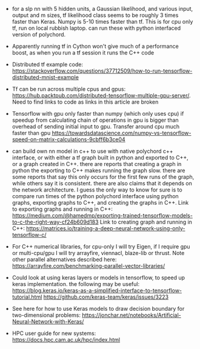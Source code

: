 - for a slp nn with 5 hidden units, a Gaussian likelihood, and various input, output and m sizes, tf likelihood class seems to be roughly 3 times faster than Keras. Numpy is 5-10 times faster than tf. This is for cpu only tf, run on local rubbish laptop. can run these with python interfaced version of polychord.

- Apparently running tf in Cython won't give much of a performance boost, as when you run a tf session it runs the C++ code

- Distributed tf example code:
https://stackoverflow.com/questions/37712509/how-to-run-tensorflow-distributed-mnist-example

- Tf can be run across multiple cpus and gpus: https://hub.packtpub.com/distributed-tensorflow-multiple-gpu-server/. Need to find links to code as links in this article are broken

- Tensorflow with gpu only faster than numpy (which only uses cpu) if speedup from calculating chain of operations in gpu is bigger than overhead of sending initial input to gpu. Transfer around cpu much faster than gpu
https://towardsdatascience.com/numpy-vs-tensorflow-speed-on-matrix-calculations-9cbff6b3ce04

- can build own nn model in c++ to use with native polychord c++ interface, or with either a tf graph built in python and exported to C++, or a graph created in C++. there are reports that creating a graph in python the exporting to C++ makes running the graph slow. there are some reports that say this only occurs for the first few runs of the graph, while others say it is consistent. there are also claims that it depends on the network architecture. I guess the only way to know for sure is to compare run times of the python polychord interface using python graphs, exporting graphs to C++, and creating the graphs in C++.
Link to exporting graphs and running in C++:
https://medium.com/@hamedmp/exporting-trained-tensorflow-models-to-c-the-right-way-cf24b609d183
Link to creating graph and running in C++:
https://matrices.io/training-a-deep-neural-network-using-only-tensorflow-c/

- For C++ numerical libraries, for cpu-only I will try Eigen, if I require gpu or multi-cpu/gpu I will try arrayfire, viennacl, blaze-lib or thrust. 
Note other parallel alternatives described here:
https://arrayfire.com/benchmarking-parallel-vector-libraries/

- Could look at using keras layers or models in tensorflow, to speed up keras implementation. the following may be useful:
https://blog.keras.io/keras-as-a-simplified-interface-to-tensorflow-tutorial.html
https://github.com/keras-team/keras/issues/3223

- See here for how to use Keras models to draw decision boundary for two-dimensional problems:
https://jonchar.net/notebooks/Artificial-Neural-Network-with-Keras/

- HPC user guide for new systems: https://docs.hpc.cam.ac.uk/hpc/index.html
